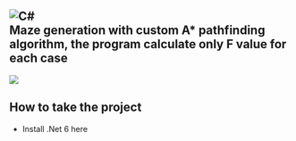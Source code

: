 ![C#](https://img.shields.io/badge/c%23-%23239120.svg?style=for-the-badge&logo=c-sharp&logoColor=white)</br>
Maze generation with custom A* pathfinding algorithm, the program calculate only F value for each case
---
<img src="https://github.com/kendysg/maze-astar/blob/main/image/program.png"></img>

## How to take the project
- Install .Net 6 <a src="https://dotnet.microsoft.com/en-us/download/dotnet/6.0"> here </a>

